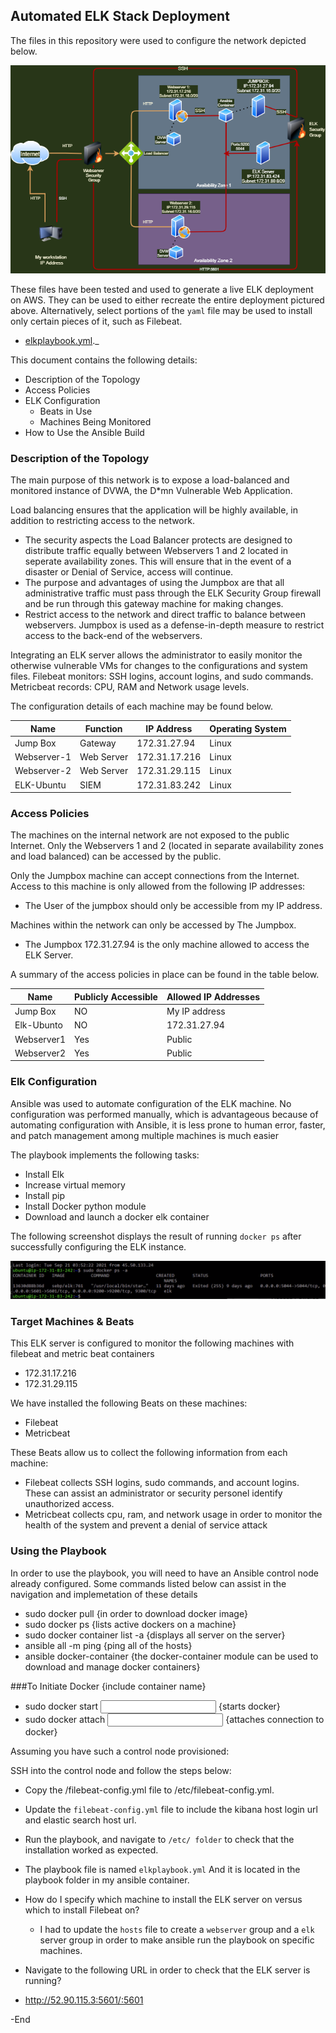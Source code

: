 ## Automated ELK Stack Deployment

The files in this repository were used to configure the network depicted below.

![diagram](Images/RevisionProject.png)

These files have been tested and used to generate a live ELK deployment on AWS. They can be used to either recreate the entire deployment pictured above. Alternatively, select portions of the `yaml` file may be used to install only certain pieces of it, such as Filebeat.

  - [elkplaybook.yml](Ansible/elkplaybook.yml)._

This document contains the following details:
- Description of the Topology
- Access Policies
- ELK Configuration
  - Beats in Use
  - Machines Being Monitored
- How to Use the Ansible Build


### Description of the Topology

The main purpose of this network is to expose a load-balanced and monitored instance of DVWA, the D*mn Vulnerable Web Application.

Load balancing ensures that the application will be highly available, in addition to restricting access to the network.
- The security aspects the Load Balancer protects are designed to distribute traffic equally between Webservers 1 and 2 located in seperate availability zones. This will ensure that in the event of a disaster or Denial of Service, access will continue.  
- The purpose and advantages of using the Jumpbox are that all administrative traffic must pass through the ELK Security Group firewall and be run through this gateway machine for making changes.
- Restrict access to the network and direct traffic to balance between webservers.  Jumpbox is used as a defense-in-depth measure to restrict access to the back-end of the webservers.

Integrating an ELK server allows the administrator to easily monitor the otherwise vulnerable VMs for changes to the configurations and system files.
Filebeat monitors: SSH logins, account logins, and sudo commands.
Metricbeat records: CPU, RAM and Network usage levels.

The configuration details of each machine may be found below.

| Name     | Function | IP Address | Operating System |
|----------|----------|------------|------------------|
| Jump Box | Gateway  | 172.31.27.94 | Linux            |
| Webserver-1     |  Web Server   |    172.31.17.216        |       Linux       |
| Webserver-2  | Web Server    |     172.31.29.115       |      Linux             |
| ELK-Ubuntu     | SIEM     |    172.31.83.242        |        Linux           |

### Access Policies

The machines on the internal network are not exposed to the public Internet.   Only the Webservers 1 and 2 (located in separate availability zones and load balanced) can be accessed by the public. 

Only the Jumpbox machine can accept connections from the Internet. Access to this machine is only allowed from the following IP addresses:
- The User of the jumpbox should only be accessible from my IP address.

Machines within the network can only be accessed by The Jumpbox.
- The Jumpbox  172.31.27.94 is the only machine allowed to access the ELK Server.

A summary of the access policies in place can be found in the table below.

| Name     | Publicly Accessible | Allowed IP Addresses |
|----------|---------------------|----------------------|
| Jump Box | NO                 | My IP address    |
|  Elk-Ubunto        |  NO                    |      172.31.27.94                |
|     Webserver1     |  Yes                   |     Public                 |
|     Webserver2     |  Yes                   |     Public                 |
### Elk Configuration

Ansible was used to automate configuration of the ELK machine. No configuration was performed manually, which is advantageous because of automating configuration with Ansible, it is less prone to human error, faster, and patch management among multiple machines is much easier

The playbook implements the following tasks:
- Install Elk
- Increase virtual memory
- Install pip
- Install Docker python module
- Download and launch a docker elk container

The following screenshot displays the result of running `docker ps` after successfully configuring the ELK instance.

![Docker output](Images/docker-output.png)

### Target Machines & Beats
This ELK server is configured to monitor the following machines with filebeat and metric beat containers
- 172.31.17.216
- 172.31.29.115

We have installed the following Beats on these machines:
- Filebeat
- Metricbeat

These Beats allow us to collect the following information from each machine:
- Filebeat collects SSH logins, sudo commands, and account logins.  These can assist an administrator or security personel identify unauthorized access.
- Metricbeat collects cpu, ram, and network usage in order to monitor the health of the system and prevent a denial of service attack

### Using the Playbook
In order to use the playbook, you will need to have an Ansible control node already configured.   Some commands listed below can assist in the navigation and implemetation of these details

- sudo docker pull
{in order to download docker image}
- sudo docker ps 
 {lists active dockers on a machine}
- sudo docker container list -a
{displays all server on the server}
- ansible all -m ping
{ping all of the hosts}
- ansible docker-container 
{the docker-container module can be used to download and manage docker containers}  

###To Initiate Docker {include container name}

- sudo docker start <input name>
{starts docker}
- sudo docker attach <input name>
{attaches connection to docker}

Assuming you have such a control node provisioned: 

SSH into the control node and follow the steps below:
- Copy the /filebeat-config.yml file to /etc/filebeat-config.yml.
- Update the `filebeat-config.yml` file to include the kibana host login url and elastic search host url.
- Run the playbook, and navigate to `/etc/ folder` to check that the installation worked as expected.


- The playbook file is named `elkplaybook.yml` And it is located in the playbook folder in my ansible container.
- How do I specify which machine to install the ELK server on versus which to install Filebeat on?
  - I had to update the `hosts` file to create a `webserver` group and a `elk` server group in order to make ansible run the playbook on specific machines.

- Navigate to the following URL in order to check that the ELK server is running?
- http://52.90.115.3:5601/:5601


-End
